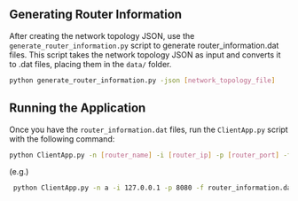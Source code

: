 ## Generating Router Information

After creating the network topology JSON, use the `generate_router_information.py` script to generate router_information.dat files. This script takes the network topology JSON as input and converts it to .dat files, placing them in the `data/` folder.

```bash
python generate_router_information.py -json [network_topology_file]
```

## Running the Application

Once you have the `router_information.dat` files, run the `ClientApp.py` script with the following command:

```bash
python ClientApp.py -n [router_name] -i [router_ip] -p [router_port] -f [router_information] -t [timeout] -w [www]
```

(e.g.)
```bash
 python ClientApp.py -n a -i 127.0.0.1 -p 8080 -f router_information.dat -t 15
```